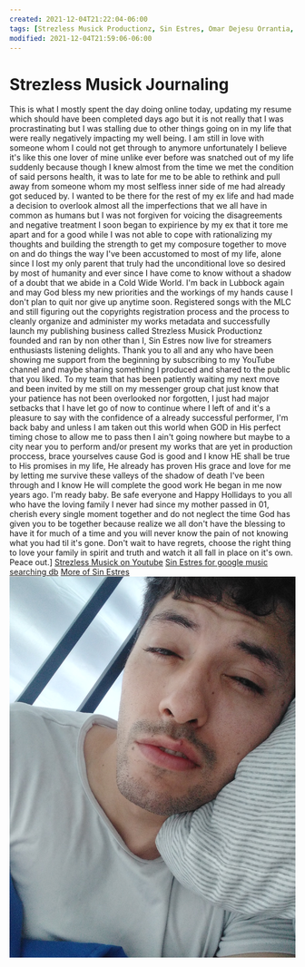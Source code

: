 ```yaml
---
created: 2021-12-04T21:22:04-06:00
tags: [Strezless Musick Productionz, Sin Estres, Omar Dejesu Orrantia, Strezless Musick Metadata]
modified: 2021-12-04T21:59:06-06:00
---
```


# Strezless Musick Journaling

This is what I mostly spent the day doing online today, updating my resume which should have been completed days ago but it is not really that I was procrastinating but I was stalling due to other things going on in my life that were really negatively impacting my well being. I am still in love with someone whom I could not get through to anymore unfortunately I believe it's like this one lover of mine unlike ever before was snatched out of my life suddenly because though I knew almost from the time we met the condition of said persons health, it was to late for me to be able to rethink and pull away from someone whom my most selfless inner side of me had already got seduced by. I wanted to be there for the rest of my ex life and had made a decision to overlook almost all the imperfections that we all have in common as humans but I was not forgiven for voicing the disagreements and negative treatment I soon began to expirience by my ex that it tore me apart and for a good while I was not able to cope with rationalizing my thoughts and building the strength to get my composure together to move on and do things the way I've been accustomed to most of my life, alone since I lost my only parent that truly had the unconditional love so desired by most of humanity and ever since I have come to know without a shadow of a doubt that we abide in a Cold Wide World. I'm back in Lubbock again and may God bless my new priorities and the workings of my hands cause I don't plan to quit nor give up anytime soon. Registered songs with the MLC and still figuring out the copyrights registration process and the process to cleanly organize and administer my works metadata and successfully launch my publishing business called Strezless Musick Productionz founded and ran by non other than I, Sin Estres now live for streamers enthusiasts listening delights. Thank you to all and any who have been showing me support from the beginning by subscribing to my YouTube channel and maybe sharing something I produced and shared to the public that you liked. To my team that has been patiently waiting my next move and been invited by me still on my messenger group chat just know that your patience has not been overlooked nor forgotten, I just had major setbacks that I have let go of now to continue where I left of and it's a pleasure to say with the confidence of a already successful performer, I'm back baby and unless I am taken out this world when GOD in His perfect timing chose to allow me to pass then I ain't going nowhere but maybe to a city near you to perform and/or present my works that are yet in production proccess, brace yourselves cause God is good and I know HE shall be true to His promises in my life, He already has proven His grace and love for me by letting me survive these valleys of the shadow of death I've been through and I know He will complete the good work He began in me now years ago. I'm ready baby. Be safe everyone and Happy Hollidays to you all who have the loving family I never had since my mother passed in 01, cherish every single moment together and do not neglect the time God has given you to be together because realize we all don't have the blessing to have it for much of a time and you will never know the pain of not knowing what you had til it's gone. Don't wait to have regrets, choose the right thing to love your family in spirit and truth and watch it all fall in place on it's own. Peace out.]
[Strezless Musick on Youtube](https://www.youtube.com/c/SinEstresOrrantia)
[Sin Estres for google music searching db](https://www.google.com/search?q=sin+estres+google+musci&rlz=1CAVARX_enUS979&sxsrf=AOaemvJREsS3I7LSlWAc2ajshfs8S2lhKQ%3A1638675654204&ei=xjSsYerbC8KjqtsP69eEwAs&ved=0ahUKEwjq1pTC3sv0AhXCkWoFHesrAbgQ4dUDCA4&uact=5&oq=sin+estres+google+musci&gs_lcp=Cgdnd3Mtd2l6EAMyBwghEAoQoAEyBwghEAoQoAE6BwgjELADECc6BwgAELADEEM6CAguEIAEELADOgoIABCwAxAKEMsBOgkIABCwAxAHEB46BAgjECc6BQgAEIAEOgcIABAKEMsBOgoILhDHARCvARBDOgUIABDLAToGCAAQFhAeOggIABAWEAoQHjoFCCEQoAE6CAghEBYQHRAeSgQIQRgBULkDWLsYYMIaaAFwAHgAgAGRAYgB0AySAQQwLjEzmAEAoAEByAEKwAEB&sclient=gws-wiz)
[More of Sin Estres](https://distrokid.com/hyperfollow/sinestres/hablan-mal-de-mi)
![Image](./19a7a8bdeeb4f564367276998bc7b805.jpg)
